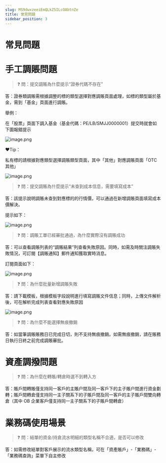 ```yaml
---
slug: MS9dwxzeeiEmQLkZ5ILcOAbtnZe
title: 常見問題
sidebar_position: 3
---
```



# 常見問題


# 手工調賬問題


> ❓ 問：提交調賬為什麼提示“證券代碼不存在”


答：證券類調賬需根據調整的標的類型選擇對應調賬頁面處理，如標的類型屬於基金，需到「基金」頁面進行調賬。


舉例：


在「股票」頁面下調入基金（基金代碼：PE/LB/SMJJ0000001）提交時就會如下圖報錯提示


![image.png](/assets/98439e866babe530fb04376bab11f50d.png)


❤️Tip：


私有標的請根據對應類型選擇調賬類型頁面，其中「其他」對應調賬頁面「OTC其他」


![image.png](/assets/f85406bdf8cd135ef26e5aeacc9e4da9.png)


> ❓ 問：提交調賬為什麼提示“未查到成本信息，需要填寫成本”


答：該提示說明調賬未查到對應標的的行情價，可以通過在新增調賬頁面填寫成本價解決。


提示如下：


![image.png](/assets/d161e0c15a1ad0bf5a32a4af570dce17.png)


> ❓ 問：調賬工單已經審批通過，為什麼實際沒有調賬成功


答：可以查看調賬列表的“調賬結果”列查看失敗原因。同時，如需及時關注調賬失敗情況，可訂閱【調賬通知】郵件通知獲取實時消息。


訂閱頁面如下：


![image.png](/assets/2924f681b8baccfc3b75781480907212.png)


> ❓ 問：為什麼批量新增調賬失敗


答：請下載模板，根據模板字段說明進行填寫調賬文件信息；同時，上傳文件解析後，可在解析完成列表查看對應失敗原因


![image.png](/assets/6b4c5a3aabd2d8a95fce4a9ff83d19b0.png)


> ❓ 問：為什麼不能選擇無痕撤銷


答：如當筆調賬賬務日已完成日切，則不支持無痕撤銷。如需無痕撤銷，請在賬務日執行日終之前完成調賬審批。


# 資產調撥問題


> ❓ 問：為什麼在轉賬/轉倉時選不到轉入方


答：賬戶間轉賬僅支持同一客戶的主賬户間及同一客戶下的主子賬户間進行資金劃轉；賬戶間轉倉僅支持同一主子關系下的子賬戶間及同一客戶的主子賬戶間雙向轉倉（其中 OB 企業客戶僅支持同一主子關系下的子賬戶間轉倉）


# 業務碼使用場景


> ❓ 問：結單的資金/持倉流水明細的類型名稱不合適，是否可以修改


答：如需修改結單對客戶展示的流水類型名稱，可在「資產賬戶」-「業務碼」-「業務碼查詢」菜單下自主修改


